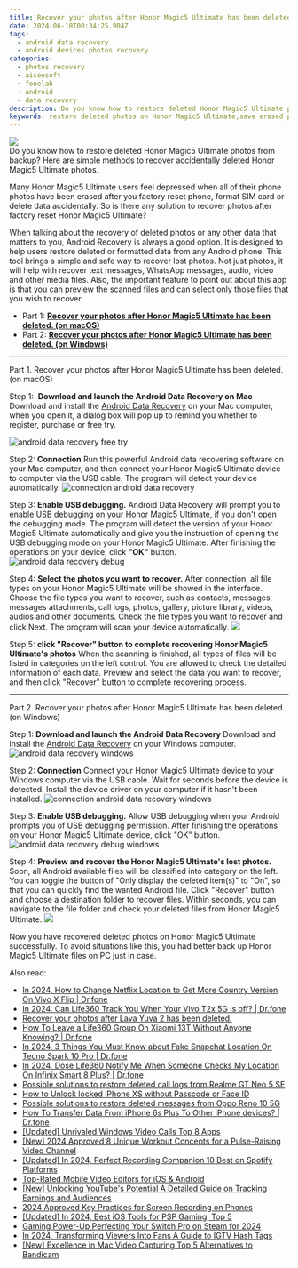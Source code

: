 ```yaml
---
title: Recover your photos after Honor Magic5 Ultimate has been deleted.
date: 2024-06-18T00:34:25.904Z
tags: 
  - android data recovery
  - android devices photos recovery
categories: 
  - photos recovery
  - aiseesoft
  - fonelab
  - android
  - data recovery
description: Do you know how to restore deleted Honor Magic5 Ultimate photos from backup? Here are simple methods to recover accidentally deleted Honor Magic5 Ultimate photos.
keywords: restore deleted photos on Honor Magic5 Ultimate,save erased photos from Honor Magic5 Ultimate,unerase photos,retrieve wiped photos Honor Magic5 Ultimate,recover lost photos from Honor Magic5 Ultimate,regain missing photos,how to restore your files from Honor Magic5 Ultimate,Honor Magic5 Ultimate photos disappeared,Honor Magic5 Ultimate deleted photos,recover photos from Honor Magic5 Ultimate,Honor Magic5 Ultimate reset but recover photos,how to refind deleted photos from Honor Magic5 Ultimate
---
```


<img src="https://img0mobiles.techidaily.com/images/best-assets/devices/honor/honor-magic5-ultimate/3.jpg" class="atpl-imgstyle"  />

<div class="atpl-content atpl-for-fonelab-android recover-photos">

<div class="atpl-post-description-part-1">
Do you know how to restore deleted Honor Magic5 Ultimate photos from backup? Here are simple methods to recover accidentally deleted Honor Magic5 Ultimate photos.
</div>



<div class="atpl-post-description-part-2">
<div class="tpl-content-sub-paragraph-normal">
    <p>
      Many Honor Magic5 Ultimate users feel depressed when all of their phone photos have been erased after you factory reset phone, format SIM card or delete data accidentally. So is there any solution to recover photos after factory reset Honor Magic5 Ultimate?
    </p>
</div>


</div>

<div class="atpl-post-description-part-3">
<div class="tpl-content-sub-paragraph-content">
  <p>
    When talking about the recovery of deleted photos or any other data that matters to you, Android Recovery is always a good option. It is designed to help users restore deleted or formatted data from any Android phone. This tool brings a simple and safe way to recover lost photos. Not just photos, it will help with recover text messages, WhatsApp messages, audio, video and other media files. Also, the important feature to point out about this app is that you can preview the scanned files and can select only those files that you wish to recover.
  </p>
</div>
</div>

<ul>
  <li>Part 1: <strong><a href="#p1"> Recover your photos after Honor Magic5 Ultimate has been deleted.  (on macOS)</a></strong></li>
  <li>Part 2: <strong><a href="#p2"> Recover your photos after Honor Magic5 Ultimate has been deleted.  (on Windows)</a></strong></li>
</ul>




<!-- Part 1 -->
<a id="p1" name="p1" ></a><hr>

<div>
  <span class="atpl-step-part-style">Part 1. Recover your photos after Honor Magic5 Ultimate has been deleted. (on macOS)</span>
</div>  

<span class="atpl-stepstyle-a"><span>Step 1: </span></span> <strong>Download and launch the Android Data Recovery on Mac</strong>
Download and install the <a href="https://tools.techidaily.com/aiseesoft-android-data-recovery/" >Android Data Recovery</a> on your Mac computer, when you open it, a dialog box will pop up to remind you whether to register, purchase or free try.

<img src="https://tools.techidaily.com/images/apps/aiseesoft/android-data-recovery/mac-free-try.png" class="atpl-imgstyle" alt="android data recovery free try" />

<span class="atpl-stepstyle-a"><span>Step 2: </span></span> <strong>Connection</strong>
Run this powerful Android data recovering software on your Mac computer, and then connect your Honor Magic5 Ultimate device to computer via the USB cable. The program will detect your device automatically.
<img src="https://tools.techidaily.com/images/apps/aiseesoft/android-data-recovery/mac-connection-interface.jpg" class="atpl-imgstyle" alt="connection android data recovery" />

<span class="atpl-stepstyle-a"><span>Step 3: </span></span> <strong>Enable USB debugging.</strong>
Android Data Recovery will prompt you to enable USB debugging on your Honor Magic5 Ultimate, if you don't open the debugging mode. The program will detect the version of your Honor Magic5 Ultimate automatically and give you the instruction of opening the USB debugging mode on your Honor Magic5 Ultimate. After finishing the operations on your device, click <strong>"OK"</strong> button.
<img src="https://tools.techidaily.com/images/apps/aiseesoft/android-data-recovery/mac-android-usb-debug.jpg"  class="atpl-imgstyle" alt="android data recovery debug" />

<span class="atpl-stepstyle-a"><span>Step 4: </span></span> <strong>Select the photos you want to recover.</strong>
After connection, all file types on your Honor Magic5 Ultimate will be showed in the interface. Choose the file types you want to recover, such as contacts, messages, messages attachments, call logs, photos, gallery, picture library, videos, audios and other documents. Check the file types you want to recover and click Next. The program will scan your device automatically.
<img src="https://tools.techidaily.com/images/apps/aiseesoft/android-data-recovery/mac-choose-type-photos.jpg" class="atpl-imgstyle"  />

<span class="atpl-stepstyle-a"><span>Step 5: </span></span> <strong>click "Recover" button to  complete recovering Honor Magic5 Ultimate's photos</strong>
When the scanning is finished, all types of files will be listed in categories on the left control. You are allowed to check the detailed information of each data. Preview and select the data you want to recover, and then click "Recover" button to complete recovering process.


<a id="p2" name="p2"></a><hr>

<!-- Part 2 -->
<div>
  <span class="atpl-step-part-style">Part 2. Recover your photos after Honor Magic5 Ultimate has been deleted. (on Windows)</span>
</div>

<span class="atpl-stepstyle-a"><span>Step 1: </span></span> <strong>Download and launch the Android Data Recovery</strong>
Download and install the <a href="https://tools.techidaily.com/aiseesoft-android-data-recovery/" >Android Data Recovery</a> on your Windows computer.
<img src="https://tools.techidaily.com/images/apps/aiseesoft/android-data-recovery/win-start-interface.png"  class="atpl-imgstyle" alt="android data recovery windows" />

<span class="atpl-stepstyle-a"><span>Step 2: </span></span> <strong>Connection</strong>
Connect your Honor Magic5 Ultimate device to your Windows computer via the USB cable. Wait for seconds before the device is detected. Install the device driver on your computer if it hasn't been installed.
<img src="https://tools.techidaily.com/images/apps/aiseesoft/android-data-recovery/win-connection-interface.png" class="atpl-imgstyle" alt="connection android data recovery windows" />

<span class="atpl-stepstyle-a"><span>Step 3: </span></span> <strong>Enable USB debugging.</strong>
Allow USB debugging when your Android prompts you of USB debugging permission. After finishing the operations on your Honor Magic5 Ultimate device, click "OK" button.
<img src="https://tools.techidaily.com/images/apps/aiseesoft/android-data-recovery/win-android-usb-debug.png" class="atpl-imgstyle" alt="android data recovery debug windows" />

<span class="atpl-stepstyle-a"><span>Step 4: </span></span> <strong>Preview and recover the Honor Magic5 Ultimate's lost photos.</strong>
Soon, all Android available files will be classified into category on the left. You can toggle the button of "Only display the deleted item(s)" to "On", so that you can quickly find the wanted Android file. Click "Recover" button and choose a destination folder to recover files. Within seconds, you can navigate to the file folder and check your deleted files from Honor Magic5 Ultimate.
<img src="https://tools.techidaily.com/images/apps/aiseesoft/android-data-recovery/win-recover-photos.png" class="atpl-imgstyle"  />

<div class="atpl-post-description-part-4">
<div class="tpl-content-sub-paragraph-normal">
    <p>
        Now you have recovered deleted photos on Honor Magic5 Ultimate successfully. To avoid situations like this, you had better back up Honor Magic5 Ultimate files on PC just in case.
    </p>
</div>
</div>

<ins class="adsbygoogle"
     style="display:block"
     data-ad-client="ca-pub-7571918770474297"
     data-ad-slot="8358498916"
     data-ad-format="auto"
     data-full-width-responsive="true"></ins>



</div>
<ins class="adsbygoogle"
    style="display:block"
    data-ad-format="autorelaxed"
    data-ad-client="ca-pub-7571918770474297"
    data-ad-slot="1223367746"></ins>



<span class="atpl-alsoreadstyle">Also read:</span>
<div><ul>
<li><a href="https://review-topics.techidaily.com/in-2024-how-to-change-netflix-location-to-get-more-country-version-on-vivo-x-flip-drfone-by-drfone-virtual-android/"><u>In 2024, How to Change Netflix Location to Get More Country Version On Vivo X Flip | Dr.fone</u></a></li>
<li><a href="https://review-topics.techidaily.com/in-2024-can-life360-track-you-when-your-vivo-t2x-5g-is-off-drfone-by-drfone-virtual-android/"><u>In 2024, Can Life360 Track You When Your Vivo T2x 5G is off? | Dr.fone</u></a></li>
<li><a href="https://review-topics.techidaily.com/recover-your-photos-after-lava-yuva-2-has-been-deleted-by-fonelab-android-recover-photos/"><u>Recover your photos after Lava Yuva 2 has been deleted.</u></a></li>
<li><a href="https://review-topics.techidaily.com/how-to-leave-a-life360-group-on-xiaomi-13t-without-anyone-knowing-drfone-by-drfone-virtual-android/"><u>How To Leave a Life360 Group On Xiaomi 13T Without Anyone Knowing? | Dr.fone</u></a></li>
<li><a href="https://review-topics.techidaily.com/in-2024-3-things-you-must-know-about-fake-snapchat-location-on-tecno-spark-10-pro-drfone-by-drfone-virtual-android/"><u>In 2024, 3 Things You Must Know about Fake Snapchat Location On Tecno Spark 10 Pro | Dr.fone</u></a></li>
<li><a href="https://review-topics.techidaily.com/in-2024-dose-life360-notify-me-when-someone-checks-my-location-on-infinix-smart-8-plus-drfone-by-drfone-virtual-android/"><u>In 2024, Dose Life360 Notify Me When Someone Checks My Location On Infinix Smart 8 Plus? | Dr.fone</u></a></li>
<li><a href="https://review-topics.techidaily.com/possible-solutions-to-restore-deleted-call-logs-from-realme-gt-neo-5-se-by-fonelab-android-recover-call-logs/"><u>Possible solutions to restore deleted call logs from Realme GT Neo 5 SE</u></a></li>
<li><a href="https://review-topics.techidaily.com/how-to-unlock-locked-iphone-xs-without-passcode-or-face-id-by-drfone-ios-unlock-ios-unlock/"><u>How to Unlock locked iPhone XS without Passcode or Face ID</u></a></li>
<li><a href="https://review-topics.techidaily.com/possible-solutions-to-restore-deleted-messages-from-oppo-reno-10-5g-by-fonelab-android-recover-messages/"><u>Possible solutions to restore deleted messages from Oppo Reno 10 5G</u></a></li>
<li><a href="https://review-topics.techidaily.com/how-to-transfer-data-from-iphone-6s-plus-to-other-iphone-devices-drfone-by-drfone-transfer-data-from-ios-transfer-data-from-ios/"><u>How To Transfer Data From iPhone 6s Plus To Other iPhone devices? | Dr.fone</u></a></li>
<li><a href="https://on-screen-recording.techidaily.com/updated-unrivaled-windows-video-calls-top-8-apps/"><u>[Updated] Unrivaled Windows Video Calls  Top 8 Apps</u></a></li>
<li><a href="https://facebook-video-share.techidaily.com/new-2024-approved-8-unique-workout-concepts-for-a-pulse-raising-video-channel/"><u>[New] 2024 Approved  8 Unique Workout Concepts for a Pulse-Raising Video Channel</u></a></li>
<li><a href="https://screen-sharing-recording.techidaily.com/updated-in-2024-perfect-recording-companion-10-best-on-spotify-platforms/"><u>[Updated] In 2024, Perfect Recording Companion  10 Best on Spotify Platforms</u></a></li>
<li><a href="https://extra-tips.techidaily.com/top-rated-mobile-video-editors-for-ios-and-android/"><u>Top-Rated Mobile Video Editors for iOS & Android</u></a></li>
<li><a href="https://youtube-web.techidaily.com/nlocking-youtubes-potential-a-detailed-guide-on-tracking-earnings-and-audiences/"><u>[New] Unlocking YouTube's Potential  A Detailed Guide on Tracking Earnings and Audiences</u></a></li>
<li><a href="https://screen-mirroring-recording.techidaily.com/2024-approved-key-practices-for-screen-recording-on-phones/"><u>2024 Approved  Key Practices for Screen Recording on Phones</u></a></li>
<li><a href="https://desktop-recording.techidaily.com/updated-in-2024-best-ios-tools-for-psp-gaming-top-5/"><u>[Updated] In 2024, Best iOS Tools for PSP Gaming, Top 5</u></a></li>
<li><a href="https://screen-activity-recording.techidaily.com/gaming-power-up-perfecting-your-switch-pro-on-steam-for-2024/"><u>Gaming Power-Up  Perfecting Your Switch Pro on Steam for 2024</u></a></li>
<li><a href="https://instagram-video-recordings.techidaily.com/in-2024-transforming-viewers-into-fans-a-guide-to-igtv-hash-tags/"><u>In 2024, Transforming Viewers Into Fans  A Guide to IGTV Hash Tags</u></a></li>
<li><a href="https://digital-screen-recording.techidaily.com/new-excellence-in-mac-video-capturing-top-5-alternatives-to-bandicam/"><u>[New] Excellence in Mac Video Capturing  Top 5 Alternatives to Bandicam</u></a></li>
</ul></div>
